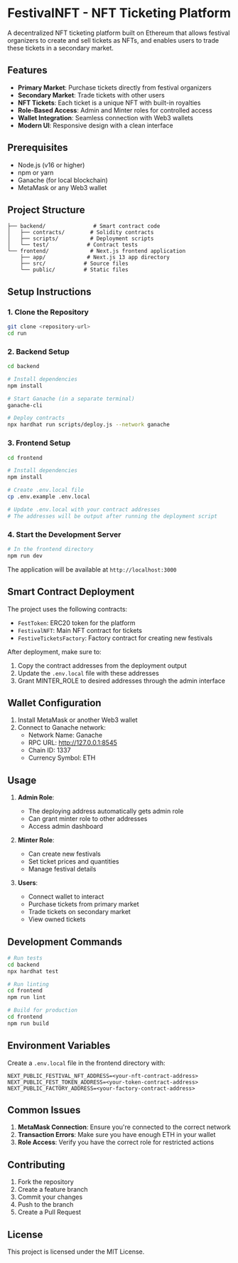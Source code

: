 # FestivalNFT - NFT Ticketing Platform

A decentralized NFT ticketing platform built on Ethereum that allows festival organizers to create and sell tickets as NFTs, and enables users to trade these tickets in a secondary market.

## Features

- **Primary Market**: Purchase tickets directly from festival organizers
- **Secondary Market**: Trade tickets with other users
- **NFT Tickets**: Each ticket is a unique NFT with built-in royalties
- **Role-Based Access**: Admin and Minter roles for controlled access
- **Wallet Integration**: Seamless connection with Web3 wallets
- **Modern UI**: Responsive design with a clean interface

## Prerequisites

- Node.js (v16 or higher)
- npm or yarn
- Ganache (for local blockchain)
- MetaMask or any Web3 wallet

## Project Structure

```
├── backend/               # Smart contract code
│   ├── contracts/        # Solidity contracts
│   ├── scripts/          # Deployment scripts
│   └── test/            # Contract tests
└── frontend/             # Next.js frontend application
    ├── app/             # Next.js 13 app directory
    ├── src/            # Source files
    └── public/         # Static files
```

## Setup Instructions

### 1. Clone the Repository

```bash
git clone <repository-url>
cd run
```

### 2. Backend Setup

```bash
cd backend

# Install dependencies
npm install

# Start Ganache (in a separate terminal)
ganache-cli

# Deploy contracts
npx hardhat run scripts/deploy.js --network ganache
```

### 3. Frontend Setup

```bash
cd frontend

# Install dependencies
npm install

# Create .env.local file
cp .env.example .env.local

# Update .env.local with your contract addresses
# The addresses will be output after running the deployment script
```

### 4. Start the Development Server

```bash
# In the frontend directory
npm run dev
```

The application will be available at `http://localhost:3000`

## Smart Contract Deployment

The project uses the following contracts:
- `FestToken`: ERC20 token for the platform
- `FestivalNFT`: Main NFT contract for tickets
- `FestiveTicketsFactory`: Factory contract for creating new festivals

After deployment, make sure to:
1. Copy the contract addresses from the deployment output
2. Update the `.env.local` file with these addresses
3. Grant MINTER_ROLE to desired addresses through the admin interface

## Wallet Configuration

1. Install MetaMask or another Web3 wallet
2. Connect to Ganache network:
   - Network Name: Ganache
   - RPC URL: http://127.0.0.1:8545
   - Chain ID: 1337
   - Currency Symbol: ETH

## Usage

1. **Admin Role**:
   - The deploying address automatically gets admin role
   - Can grant minter role to other addresses
   - Access admin dashboard

2. **Minter Role**:
   - Can create new festivals
   - Set ticket prices and quantities
   - Manage festival details

3. **Users**:
   - Connect wallet to interact
   - Purchase tickets from primary market
   - Trade tickets on secondary market
   - View owned tickets

## Development Commands

```bash
# Run tests
cd backend
npx hardhat test

# Run linting
cd frontend
npm run lint

# Build for production
cd frontend
npm run build
```

## Environment Variables

Create a `.env.local` file in the frontend directory with:

```env
NEXT_PUBLIC_FESTIVAL_NFT_ADDRESS=<your-nft-contract-address>
NEXT_PUBLIC_FEST_TOKEN_ADDRESS=<your-token-contract-address>
NEXT_PUBLIC_FACTORY_ADDRESS=<your-factory-contract-address>
```

## Common Issues

1. **MetaMask Connection**: Ensure you're connected to the correct network
2. **Transaction Errors**: Make sure you have enough ETH in your wallet
3. **Role Access**: Verify you have the correct role for restricted actions

## Contributing

1. Fork the repository
2. Create a feature branch
3. Commit your changes
4. Push to the branch
5. Create a Pull Request

## License

This project is licensed under the MIT License. 